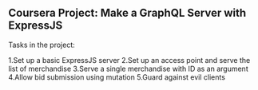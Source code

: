 ## Coursera Project: Make a GraphQL Server with ExpressJS

Tasks in the project:

1.Set up a basic ExpressJS server
2.Set up an access point and serve the list of merchandise
3.Serve a single merchandise with ID as an argument
4.Allow bid submission using mutation
5.Guard against evil clients
